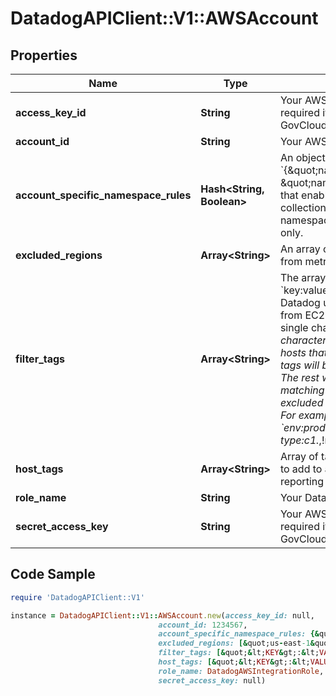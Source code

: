 # DatadogAPIClient::V1::AWSAccount

## Properties

Name | Type | Description | Notes
------------ | ------------- | ------------- | -------------
**access_key_id** | **String** | Your AWS access key ID. Only required if your AWS account is a GovCloud or China account. | [optional] 
**account_id** | **String** | Your AWS Account ID without dashes. | [optional] 
**account_specific_namespace_rules** | **Hash&lt;String, Boolean&gt;** | An object, (in the form &#x60;{\&quot;namespace1\&quot;:true/false, \&quot;namespace2\&quot;:true/false}&#x60;), that enables or disables metric collection for specific AWS namespaces for this AWS account only. | [optional] 
**excluded_regions** | **Array&lt;String&gt;** | An array of AWS regions to exclude from metrics collection. | [optional] 
**filter_tags** | **Array&lt;String&gt;** | The array of EC2 tags (in the form &#x60;key:value&#x60;) defines a filter that Datadog uses when collecting metrics from EC2. Wildcards, such as &#x60;?&#x60; (for single characters) and &#x60;*&#x60; (for multiple characters) can also be used. Only hosts that match one of the defined tags will be imported into Datadog. The rest will be ignored. Host matching a given tag can also be excluded by adding &#x60;!&#x60; before the tag. For example, &#x60;env:production,instance-type:c1.*,!region:us-east-1&#x60; | [optional] 
**host_tags** | **Array&lt;String&gt;** | Array of tags (in the form &#x60;key:value&#x60;) to add to all hosts and metrics reporting through this integration. | [optional] 
**role_name** | **String** | Your Datadog role delegation name. | [optional] 
**secret_access_key** | **String** | Your AWS secret access key. Only required if your AWS account is a GovCloud or China account. | [optional] 

## Code Sample

```ruby
require 'DatadogAPIClient::V1'

instance = DatadogAPIClient::V1::AWSAccount.new(access_key_id: null,
                                 account_id: 1234567,
                                 account_specific_namespace_rules: {&quot;auto_scaling&quot;:false,&quot;opswork&quot;:false},
                                 excluded_regions: [&quot;us-east-1&quot;,&quot;us-west-2&quot;],
                                 filter_tags: [&quot;&lt;KEY&gt;:&lt;VALUE&gt;&quot;],
                                 host_tags: [&quot;&lt;KEY&gt;:&lt;VALUE&gt;&quot;],
                                 role_name: DatadogAWSIntegrationRole,
                                 secret_access_key: null)
```


